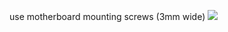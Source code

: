 use motherboard mounting screws (3mm wide)
<img src="https://github.com/kenzivoy/Dis_Lube_station/blob/main/v2/station.png" width="auto" height="auto">


